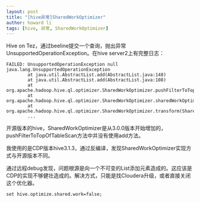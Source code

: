 ```yaml
---
layout: post
title: "[hive异常]SharedWorkOptimizer"
author: howard li
tags: [hive, 异常, SharedWorkOptimizer]
---
```


Hive on Tez，通过beeline提交一个查询，抛出异常UnsupportedOperationException。在hive server2上有完整日志：
```
FAILED: UnsupportedOperationException null
java.lang.UnsupportedOperationException
        at java.util.AbstractList.add(AbstractList.java:148)
        at java.util.AbstractList.add(AbstractList.java:108)
        at org.apache.hadoop.hive.ql.optimizer.SharedWorkOptimizer.pushFilterToTopOfTableScan(SharedWorkOptimizer.java:1794)
        at org.apache.hadoop.hive.ql.optimizer.SharedWorkOptimizer.sharedWorkOptimization(SharedWorkOptimizer.java:386)
        at org.apache.hadoop.hive.ql.optimizer.SharedWorkOptimizer.transform(SharedWorkOptimizer.java:163)
        ...
```
开源版本的hive，SharedWorkOptimizer是从3.0.0版本开始增加的，pushFilterToTopOfTableScan方法中并没有使用add方法。

我使用的是CDP版本hive3.1.3，通过反编译，发现SharedWorkOptimizer实现方式与开源版本不同。

通过远程debug发现，问题根源是向一个不可变的List添加元素造成的。这应该是CDP的实现不够健壮造成的。解决方式，只能是找Cloudera升级，或者直接关闭这个优化器。
```
set hive.optimize.shared.work=false;
```
